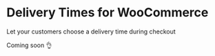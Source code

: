 # Delivery Times for WooCommerce
Let your customers choose a delivery time during checkout

Coming soon :ok_hand:
